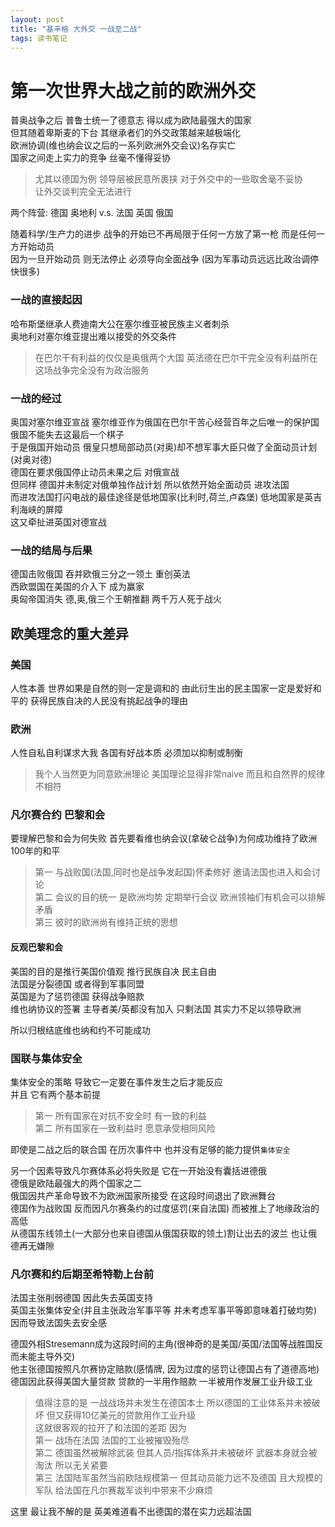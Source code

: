 ```yaml
---
layout: post
title: "基辛格 大外交 一战至二战"
tags: 读书笔记
---
```


# 第一次世界大战之前的欧洲外交

普奥战争之后 普鲁士统一了德意志 得以成为欧陆最强大的国家   
但其随着卑斯麦的下台 其继承者们的外交政策越来越极端化   
欧洲协调\(维也纳会议之后的一系列欧洲外交会议\)名存实亡   
国家之间走上实力的竞争 丝毫不懂得妥协   

> 尤其以德国为例 领导层被民意所裹挟 对于外交中的一些取舍毫不妥协   
> 让外交谈判完全无法进行   

两个阵营: 德国 奥地利 v.s. 法国 英国 俄国

<!--more-->

随着科学/生产力的进步 战争的开始已不再局限于任何一方放了第一枪 而是任何一方开始动员   
因为一旦开始动员 则无法停止 必须导向全面战争 \(因为军事动员远远比政治调停快很多\)   

### 一战的直接起因

哈布斯堡继承人费迪南大公在塞尔维亚被民族主义者刺杀   
奥地利对塞尔维亚提出难以接受的外交条件   

> 在巴尔干有利益的仅仅是奥俄两个大国 英法德在巴尔干完全没有利益所在 这场战争完全没有为政治服务   

### 一战的经过

奥国对塞尔维亚宣战 塞尔维亚作为俄国在巴尔干苦心经营百年之后唯一的保护国 俄国不能失去这最后一个棋子   
于是俄国开始动员 俄皇只想局部动员(对奥)却不想军事大臣只做了全面动员计划(对奥对德)   
德国在要求俄国停止动员未果之后 对俄宣战   
但同样 德国并未制定对俄单独作战计划 所以依然开始全面动员 进攻法国   
而进攻法国打闪电战的最佳途径是低地国家(比利时,荷兰,卢森堡) 低地国家是英吉利海峡的屏障   
这又牵扯进英国对德宣战    

### 一战的结局与后果   
德国击败俄国 吞并欧俄三分之一领土 重创英法   
西欧盟国在美国的介入下 成为赢家   
奥匈帝国消失 德,奥,俄三个王朝推翻 两千万人死于战火   


## 欧美理念的重大差异

### 美国

人性本善 世界如果是自然的则一定是调和的 由此衍生出的民主国家一定是爱好和平的 获得民族自决的人民没有挑起战争的理由   

### 欧洲

人性自私自利谋求大我 各国有好战本质 必须加以抑制或制衡   

> 我个人当然更为同意欧洲理论 美国理论显得非常naive 而且和自然界的规律不相符   

### 凡尔赛合约 巴黎和会

要理解巴黎和会为何失败 首先要看维也纳会议(拿破仑战争)为何成功维持了欧洲100年的和平   

> 第一 与战败国(法国,同时也是战争发起国)怀柔修好 邀请法国也进入和会讨论   
> 第二 会议的目的统一 是欧洲均势 定期举行会议 欧洲领袖们有机会可以排解矛盾   
> 第三 彼时的欧洲尚有维持正统的思想   

#### 反观巴黎和会
美国的目的是推行美国价值观 推行民族自决 民主自由   
法国是分裂德国 或者得到军事同盟   
英国是为了惩罚德国 获得战争赔款   
维也纳协议的签署 主导者美/英都没有加入 只剩法国 其实力不足以领导欧洲   

所以归根结底维也纳和约不可能成功   


### 国联与集体安全

集体安全的策略 导致它一定要在事件发生之后才能反应   
并且 它有两个基本前提   

> 第一 所有国家在对抗不安全时 有一致的利益   
> 第二 所有国家在一致利益时 愿意承受相同风险   

即使是二战之后的联合国 在历次事件中 也并没有足够的能力提供`集体安全`   

另一个因素导致凡尔赛体系必将失败是 它在一开始没有囊括进德俄   
德俄是欧陆最强大的两个国家之二   
俄国因共产革命导致不为欧洲国家所接受 在这段时间退出了欧洲舞台   
德国作为战败国 反而因凡尔赛条约的过度惩罚(来自法国) 而被推上了地缘政治的高低   
从德国东线领土(一大部分也来自德国从俄国获取的领土)割让出去的波兰 也让俄德再无嫌隙   


### 凡尔赛和约后期至希特勒上台前

法国主张削弱德国 因此失去英国支持   
英国主张集体安全(并且主张政治军事平等 并未考虑军事平等即意味着打破均势) 因而导致法国失去安全感   

德国外相Stresemann成为这段时间的主角(很神奇的是美国/英国/法国等战胜国反而未能主导外交)   
他主张德国按照凡尔赛协定赔款(感情牌, 因为过度的惩罚让德国占有了道德高地)   
德国因此获得美国大量贷款 贷款的一半用作赔款 一半被用作发展工业升级工业   

> 值得注意的是 一战战场并未发生在德国本土 所以德国的工业体系并未被破坏 但又获得10亿美元的贷款用作工业升级   
> 这就很客观的拉开了和法国的差距 因为   
> 第一 战场在法国 法国的工业被摧毁殆尽   
> 第二 德国虽然被解除武装 但其人员/指挥体系并未被破坏 武器本身就会被淘汰 所以无关紧要   
> 第三 法国陆军虽然当前欧陆规模第一 但其动员能力远不及德国 且大规模的军队 给法国在凡尔赛裁军谈判中带来不少麻烦   

这里 最让我不解的是 英美难道看不出德国的潜在实力远超法国   